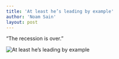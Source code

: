 ```yaml
---
title: 'At least he’s leading by example'
author: 'Noam Sain'
layout: post
---
```


“The recession is over.”

![At least he’s leading by example](https://3.bp.blogspot.com/_8aN4krk1nsk/TG_CeEvFpSI/AAAAAAAAAco/ZhYo1O-kh0A/s1600/20100318.jpg "At least he’s leading by example")
